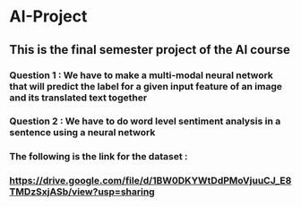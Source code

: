 # **AI-Project**
## This is the final semester project of the AI course 
### **Question 1** : We have to make a multi-modal neural network that will predict the label for a given input feature of an image and its translated text together
### **Question 2** : We have to do word level sentiment analysis in a sentence using a neural network
### The following is the link for the dataset :
### https://drive.google.com/file/d/1BW0DKYWtDdPMoVjuuCJ_E8TMDzSxjASb/view?usp=sharing
